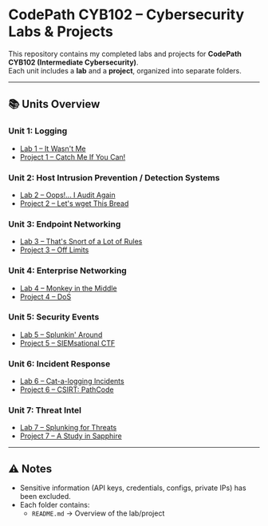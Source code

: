 # CodePath CYB102 – Cybersecurity Labs & Projects

This repository contains my completed labs and projects for **CodePath CYB102 (Intermediate Cybersecurity)**.  
Each unit includes a **lab** and a **project**, organized into separate folders.

---

## 📚 Units Overview

### Unit 1: Logging
- [Lab 1 – It Wasn't Me](./Unit1-Logging/Lab1-It-Wasnt-Me/README.md)
- [Project 1 – Catch Me If You Can!](./Unit1-Logging/Project1-Catch-Me-If-You-Can/README.md)

### Unit 2: Host Intrusion Prevention / Detection Systems
- [Lab 2 – Oops!... I Audit Again](./Unit2-HIDS/Lab2-Oops-I-Audit-Again/README.md)
- [Project 2 – Let's wget This Bread](./Unit2-HIDS/Project2-Lets-wget-This-Bread/README.md)

### Unit 3: Endpoint Networking
- [Lab 3 – That's Snort of a Lot of Rules](./Unit3-Endpoint-Networking/Lab3-Thats-Snort-of-a-Lot-of-Rules/README.md)
- [Project 3 – Off Limits](./Unit3-Endpoint-Networking/Project3-Off-Limits/README.md)

### Unit 4: Enterprise Networking
- [Lab 4 – Monkey in the Middle](./Unit4-Enterprise-Networking/Lab4-Monkey-in-the-Middle/README.md)
- [Project 4 – DoS](./Unit4-Enterprise-Networking/Project4-DoS/README.md)

### Unit 5: Security Events
- [Lab 5 – Splunkin' Around](./Unit5-Security-Events/Lab5-Splunkin-Around/README.md)
- [Project 5 – SIEMsational CTF](./Unit5-Security-Events/Project5-SIEMsational-CTF/README.md)

### Unit 6: Incident Response
- [Lab 6 – Cat-a-logging Incidents](./Unit6-Incident-Response/Lab6-Cat-a-logging-Incidents/README.md)
- [Project 6 – CSIRT: PathCode](./Unit6-Incident-Response/Project6-CSIRT-PathCode/README.md)

### Unit 7: Threat Intel
- [Lab 7 – Splunking for Threats](./Unit7-Threat-Intel/Lab7-Splunking-for-Threats/README.md)
- [Project 7 – A Study in Sapphire](./Unit7-Threat-Intel/Project7-A-Study-in-Sapphire/README.md)

---

## ⚠️ Notes
- Sensitive information (API keys, credentials, configs, private IPs) has been excluded.
- Each folder contains:
  - `README.md` → Overview of the lab/project
